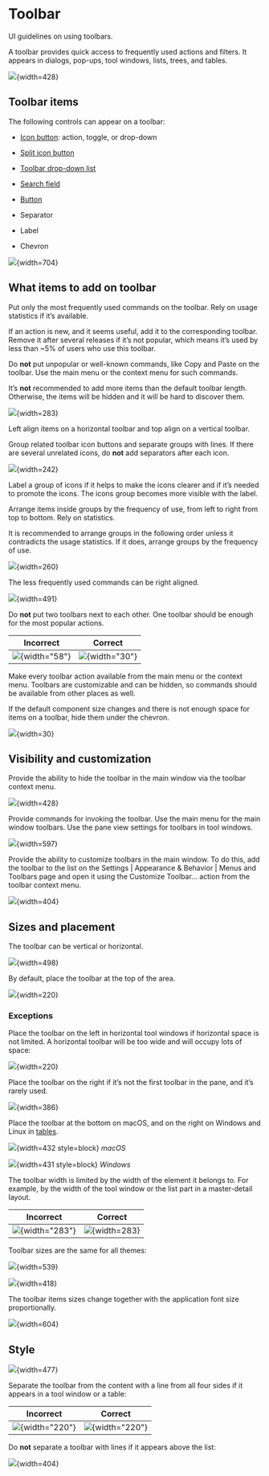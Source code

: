 <!-- Copyright 2000-2024 JetBrains s.r.o. and contributors. Use of this source code is governed by the Apache 2.0 license. -->

# Toolbar

<link-summary>UI guidelines on using toolbars.</link-summary>

A toolbar provides quick access to frequently used actions and filters. It appears in dialogs, pop-ups, tool windows, lists, trees, and tables.

![](toolbar_example.png){width=428}

## Toolbar items

The following controls can appear on a toolbar:

* [Icon button](icon_button.md): action, toggle, or drop-down

* [Split icon button](split_icon_button.md)

* [Toolbar drop-down list](toolbar_drop_down.md)

* [Search field](search_field.md)

* [Button](button.topic)

* Separator

* Label

* Chevron

![](items.png){width=704}

## What items to add on toolbar

Put only the most frequently used commands on the toolbar. Rely on usage statistics if it’s available.

If an action is new, and it seems useful, add it to the corresponding toolbar.
Remove it after several releases if it’s not popular, which means it’s used by less than ~5% of users who use this toolbar.

Do **not** put unpopular or well-known commands, like Copy and Paste on the toolbar. Use the main menu or the context menu for such commands.

It’s **not** recommended to add more items than the default toolbar length. Otherwise, the items will be hidden and it will be hard to discover them.

![](width_correct.png){width=283}

Left align items on a horizontal toolbar and top align on a vertical toolbar.

Group related toolbar icon buttons and separate groups with lines. If there are several unrelated icons, do **not** add separators after each icon.

![](toolbar_group.png){width=242}

Label a group of icons if it helps to make the icons clearer and if it’s needed to promote the icons. The icons group becomes more visible with the label.


Arrange items inside groups by the frequency of use, from left to right from top to bottom. Rely on statistics.

It is recommended to arrange groups in the following order unless it contradicts the usage statistics. If it does, arrange groups by the frequency of use.

![](toolbar_tool_window.png){width=260}

The less frequently used commands can be right aligned.

![](right_aligned.png){width=491}

Do **not** put two toolbars next to each other. One toolbar should be enough for the most popular actions.

| <format color="Red" style="bold">Incorrect</format> | <format color="Green" style="bold">Correct</format> |
|-----------------------------------------------------|-----------------------------------------------------|
| ![](toolbars_2.png){width="58"}                     | ![](toolbars_1.png){width="30"}                     |

Make every toolbar action available from the main menu or the context menu.
Toolbars are customizable and can be hidden, so commands should be available from other places as well.

If the default component size changes and there is not enough space for items on a toolbar, hide them under the chevron.

![](chevron.png){width=30}

## Visibility and customization

Provide the ability to hide the toolbar in the main window via the toolbar context menu.

![](hide.png){width=428}

Provide commands for invoking the toolbar. Use the main menu for the main window toolbars. Use the pane view settings for toolbars in tool windows.

![](reveal.png){width=597}

Provide the ability to customize toolbars in the main window.
To do this, add the toolbar to the list on the <ui-path>Settings | Appearance & Behavior | Menus and Toolbars</ui-path> page and open
it using the <control>Customize Toolbar...</control> action from the toolbar context menu.

![](toolbar_customize.png){width=404}

## Sizes and placement

The toolbar can be vertical or horizontal.

![](placement.png){width=498}

By default, place the toolbar at the top of the area.

![](placement_top.png){width=220}

### Exceptions

Place the toolbar on the left in horizontal tool windows if horizontal space is not limited.
A horizontal toolbar will be too wide and will occupy lots of space:

![](placement_left.png){width=220}

Place the toolbar on the right if it’s not the first toolbar in the pane, and it’s rarely used.

![](placement_right.png){width=386}

Place the toolbar at the bottom on macOS, and on the right on Windows and Linux in [tables](table.md).

![](table_mac.png){width=432 style=block}
*macOS*

![](table_win.png){width=431 style=block}
*Windows*

The toolbar width is limited by the width of the element it belongs to. For example, by the width of the tool window or the list part in a master-detail layout.

| <format color="Red" style="bold">Incorrect</format> | <format color="Green" style="bold">Correct</format> |
|-----------------------------------------------------|-----------------------------------------------------|
| ![](width_incorrect.png){width="283"}               | ![](width_correct.png){width=283}                   |

Toolbar sizes are the same for all themes:

![](toolbar_sizes.png){width=539}


![](sizes_under_list.png){width=418}

The toolbar items sizes change together with the application font size proportionally.

![](toolbar_font_size.png){width=604}

## Style

![](style.png){width=477}

Separate the toolbar from the content with a line from all four sides if it appears in a tool window or a table:

| <format color="Red" style="bold">Incorrect</format> | <format color="Green" style="bold">Correct</format> |
|-----------------------------------------------------|-----------------------------------------------------|
| ![](style_incorrect.png){width="220"}               | ![](style_correct.png){width="220"}                 |

Do **not** separate a toolbar with lines if it appears above the list:

![](toolbar_customize.png){width=404}
